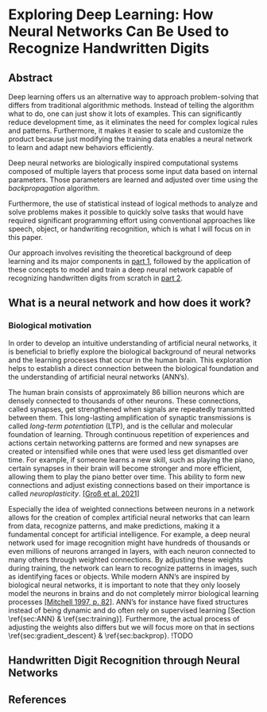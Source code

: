 # Exploring Deep Learning: How Neural Networks Can Be Used to Recognize Handwritten Digits

## Abstract

Deep learning offers us an alternative way to approach problem-solving that differs from traditional algorithmic methods. Instead of telling the algorithm what to do, one can just show it lots of examples. This can significantly reduce development time, as it eliminates the need for complex logical rules and patterns. Furthermore, it makes it easier to scale and customize the product because just modifying the training data enables a neural network to learn and adapt new behaviors efficiently.

Deep neural networks are biologically inspired computational systems composed of multiple layers that process some input data based on internal parameters. Those parameters are learned and adjusted over time using the *backpropagation* algorithm.

Furthermore, the use of statistical instead of logical methods to analyze and solve problems makes it possible to quickly solve tasks that would have required significant programming effort using conventional approaches like speech, object, or handwriting recognition, which is what I will focus on in this paper.

Our approach involves revisiting the theoretical background of deep learning and its major components in [part 1](#theory), followed by the application of these concepts to model and train a deep neural network capable of recognizing handwritten digits from scratch in [part 2](#praxis).

<a id="theory"></a>
## What is a neural network and how does it work? 

### Biological motivation
In order to develop an intuitive understanding of artificial neural networks, it is beneficial to briefly explore the biological background of neural networks and the learning processes that occur in the human brain. This exploration helps to establish a direct connection between the biological foundation and the understanding of artificial neural networks (ANN’s).

The human brain consists of approximately 86 billion neurons which are densely connected to thousands of other neurons. These connections, called synapses, get strengthened when signals are repeatedly transmitted between them. This long-lasting amplification of synaptic transmissions is called *long-term potentiation* (LTP), and is the cellular and molecular foundation of learning. Through continuous repetition of experiences and actions certain networking patterns are formed and new synapses are created or intensified while ones that were used less get dismantled over time. For example, if someone learns a new skill, such as playing the piano, certain synapses in their brain will become stronger and more efficient, allowing them to play the piano better over time. This ability to form new connections and adjust existing connections based on their importance is called *neuroplasticity*. [[Groß et al. 2021]](#references)

Especially the idea of weighted connections between neurons in a network allows for the creation of complex artificial neural networks that can learn from data, recognize patterns, and make predictions, making it a fundamental concept for artificial intelligence. For example, a deep neural network used for image recognition might have hundreds of thousands or even millions of neurons arranged in layers, with each neuron connected to many others through weighted connections. By adjusting these weights during training, the network can learn to recognize patterns in images, such as identifying faces or objects. While modern ANN’s are inspired by biological neural networks, it is important to note that they only loosely model the neurons in brains and do not completely mirror biological learning processes [[Mitchell 1997, p. 82]](#references). ANN’s for instance have fixed structures instead of being dynamic and do often rely on supervised learning [Section \ref{sec:ANN} \& \ref{sec:training}]. Furthermore, the actual process of adjusting the weights also differs but we will focus more on that in sections \ref{sec:gradient_descent} \& \ref{sec:backprop}. !TODO

<a id="praxis"></a>
## Handwritten Digit Recognition through Neural Networks

<a id="references"></a>
## References
